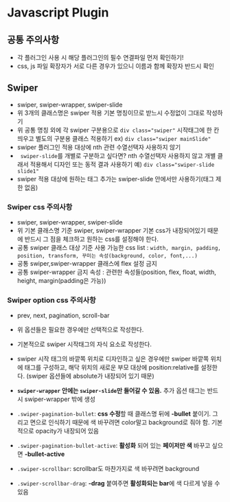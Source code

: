 # Javascript Plugin
## 공통 주의사항
* 각 플러그인 사용 시 해당 플러그인의 필수 연결파일 먼저 확인하기!
* css, js 파일 확장자가 서로 다른 경우가 있으니 이름과 함께 확장자 반드시 확인
## Swiper
* swiper, swiper-wrapper, swiper-slide
* 위 3개의 클래스명은 swiper 적용 기본 명칭이므로 받느시 수정없이 그대로 작성하기
* 위 공통 명칭 외에 각 swiper 구분용으로 `div class="swiper"` 시작태그에 한 칸 띄우고
별도의 구분용 클래스 적용하기 ex) `div class="swiper mainSlide"`
* swiper 플러그인 적용 대상에 nth 관련 수열선택자 사용하지 않기
* ` swiper-slide`를 개별로 구분하고 싶다면? nth 수열선택자 사용하지 않고 개별 클래서 적용해서
디자인 또는 동적 결과 사용하기 예) `div class="swiper-slide slide1"`
* swiper 적용 대상에 원하는 태그 추가는 swiper-slide 안에서만 사용하기(태그 제한 없음)
### Swiper css 주의사항
* swiper, swiper-wrapper, swiper-slide
* 위 기본 클래스명 기준 swiper, swiper-wrapper 기본 css가 내장되어있기 때문에
반드시 그 점을 체크하고 원하는 css를 설정해야 한다.
* 공통 swiper 클래스 대상 기준 사용 가능한 css list
: `width, margin, padding, position, transform, 꾸미는 속성(background, color, font,...)`
* 공통 swiper,swiper-wrapper 클래스에 flex 설정 금지
* 공통 swiper-wrapper 금지 속성
: 관련한 속성들(position, flex, float, width, height, margin(padding은 가능))
### Swiper option css 주의사항
* prev, next, pagination, scroll-bar
* 위 옵션들은 필요한 경우에만 선택적으로 작성한다.
* 기본적으로 swiper 시작태그의 자식 요소로 작성한다.
* swiper 시작 태그의 바깥쪽 위치로 디자인하고 싶은 경우에만 swiper 바깥쪽 위치에
태그를 구성하고, 해닥 위치의 새로운 부모 대상에 position:relative를 설정한다.
(swiper 옵션들에 absolute가 내장되어 있기 때문)


*  **`swiper-wrapper` 안에는 `swiper-slide`만 들어갈 수 있음.**
추가 옵션 태그는 반드시 swiper-wrapper 밖에 생성
* `.swiper-pagination-bullet`: **css 수정**할 때 클래스명 뒤에 **-bullet** 붙이기. 그리고 면으로 인식하기 때문에 색 바꾸려면 color말고 background로 줘야 함. 기본적으로 opacity가 내장되어 있음
* `.swiper-pagination-bullet-active`: **활성화** 되어 있는 **페이저만 색** 바꾸고 싶으면 **-bullet-active**
* `.swiper-scrollbar`: scrollbar도 마찬가지로 색 바꾸려면 background
* `.swiper-scrollbar-drag`: **-drag** 붙여주면 **활성화되는 bar**에 색 다르게 넣을 수 있음